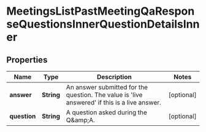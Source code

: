 

# MeetingsListPastMeetingQaResponseQuestionsInnerQuestionDetailsInner


## Properties

| Name | Type | Description | Notes |
|------------ | ------------- | ------------- | -------------|
|**answer** | **String** | An answer submitted for the question. The value is &#39;live answered&#39; if this is a live answer. |  [optional] |
|**question** | **String** | A question asked during the Q&amp;amp;A. |  [optional] |



